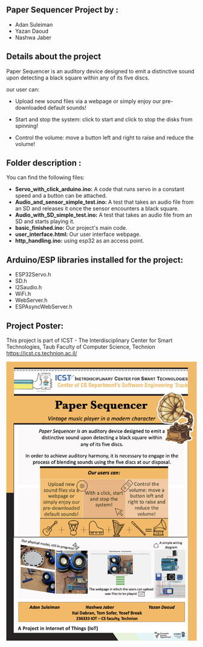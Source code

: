 ## Paper Sequencer Project by :  

- Adan Suleiman
- Yazan Daoud
- Nashwa Jaber
  
## Details about the project

Paper Sequencer is an auditory device designed to emit a distinctive sound upon detecting a black square within any of its five discs.

our user can: 

- Upload new sound files via a webpage or simply enjoy our pre-downloaded default sounds!

- Start and stop the system: click to start and click to stop the disks from spinning!

- Control the volume: move a button left and right to raise and reduce the volume!
 
## Folder description :
 You can find the following files:
- **Servo_with_click_arduino.ino:**
  A code that runs servo in a constant speed and a button can be attached.
- **Audio_and_sensor_simple_test.ino:**
  A test that takes an audio file from an SD and releases it once the sensor encounters a black square.
- **Audio_with_SD_simple_test.ino:**
  A test that takes an audio file from an SD and starts playing it.
- **basic_finished.ino:**
  Our project's main code.
- **user_interface.html:**
  Our user interface webpage.
- **http_handling.ino:**
  using esp32 as an access point.

## Arduino/ESP libraries installed for the project:
* ESP32Servo.h
* SD.h
* I2Saudio.h
* WiFi.h
* WebServer.h
* ESPAsyncWebServer.h

## Project Poster:
 
This project is part of ICST - The Interdisciplinary Center for Smart Technologies, Taub Faculty of Computer Science, Technion
https://icst.cs.technion.ac.il/

![Alt text](images/poster.png)

